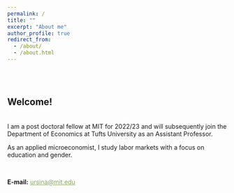 ```yaml
---
permalink: /
title: ""
excerpt: "About me"
author_profile: true
redirect_from:
  - /about/
  - /about.html
---
```


<br/><br/>

## Welcome!

<br/>
I am a post doctoral fellow at MIT for 2022/23 and will subsequently join the Department of Economics at Tufts University as an Assistant Professor.

As an applied microeconomist, I study labor markets with a focus on education and gender. 


<br/>

**E-mail:** [<span style="color:#8AA761; text-decoration: underline">ursina@mit.edu</span>](ursina@mit.edu)
<br/>
<br/>
<br/>

<!-- I am part of a great cohort of job market candidates at the University of Zurich, and you can find more about my colleagues' research [<span style="color:#8AA761; text-decoration: underline">here</span>](https://www.econ.uzh.ch/en/study/phd/zurichgse/jobmarketcandidates.html). -->
